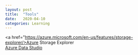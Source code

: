 ```yaml
---
layout: post
title:  "Tools"
date:   2020-04-10
categories: Learning
---
```


<a href="https://azure.microsoft.com/en-us/features/storage-explorer/>Azure Storage Explorer
<br>
 <a href="https://docs.microsoft.com/en-us/sql/azure-data-studio/download-azure-data-studio?view=sql-server-ver15">Azure Data Studio
